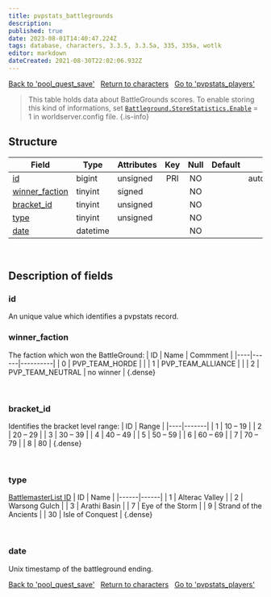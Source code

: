 ```yaml
---
title: pvpstats_battlegrounds
description:
published: true
date: 2023-08-01T14:40:47.224Z
tags: database, characters, 3.3.5, 3.3.5a, 335, 335a, wotlk
editor: markdown
dateCreated: 2021-08-30T22:02:06.932Z
---
```


<a href="https://trinitycore.info/en/database/335/characters/pool_quest_save" class="mt-5 v-btn v-btn--depressed v-btn--flat v-btn--outlined theme--light v-size--default darkblue--text text--lighten-3"><span class="v-btn__content"><i aria-hidden="true" class="v-icon notranslate v-icon--left mdi mdi-arrow-left theme--light"></i><span>Back to 'pool_quest_save'</span></span></a>&nbsp;&nbsp;&nbsp;<a href="https://trinitycore.info/en/database/335/characters/home" class="mt-5 v-btn v-btn--depressed v-btn--flat v-btn--outlined theme--light v-size--default darkblue--text text--lighten-3"><span class="v-btn__content"><i aria-hidden="true" class="v-icon notranslate v-icon--left mdi mdi-home-outline theme--light"></i><span>Return to characters</span></span></a>&nbsp;&nbsp;&nbsp;<a href="https://trinitycore.info/en/database/335/characters/pvpstats_players" class="mt-5 v-btn v-btn--depressed v-btn--flat v-btn--outlined theme--light v-size--default darkblue--text text--lighten-3"><span class="v-btn__content"><span>Go to 'pvpstats_players'</span><i aria-hidden="true" class="v-icon notranslate v-icon--right mdi mdi-arrow-right theme--light"></i></span></a>

> This table holds data about BattleGrounds scores.
> To enable storing this kind of informations, set [`Battleground.StoreStatistics.Enable`](https://trinitycore.info/en/files/configuration/home) = 1 in worldserver.config file.
{.is-info}


## Structure

| Field | Type | Attributes | Key | Null | Default | Extra | Comment |
| --- | --- | --- | :---: | :---: | --- | --- | --- |
| [id](#id-alt) | bigint | unsigned | PRI | NO |  | auto_increment |  |
| [winner_faction](#winner_faction) | tinyint | signed |  | NO |  |  |  |
| [bracket_id](#bracket_id) | tinyint | unsigned |  | NO |  |  |  |
| [type](#type) | tinyint | unsigned |  | NO |  |  |  |
| [date](#date) | datetime |  |  | NO |  |  |  |
&nbsp;
## Description of fields

### id <!-- {#id-alt} -->
An unique value which identifies a pvpstats record.
&nbsp;

### winner_faction
The faction which won the BattleGround:
| ID | Name | Commment |
|----|------|----------|
| 0 | PVP_TEAM_HORDE |  |
| 1 | PVP_TEAM_ALLIANCE |  |
| 2 | PVP_TEAM_NEUTRAL | no winner |
{.dense}

&nbsp;

### bracket_id
Identifies the bracket level range:
| ID | Range |
|----|-------|
| 1 | 10 – 19 |
| 2 | 20 – 29 |
| 3 | 30 – 39 |
| 4 | 40 – 49 |
| 5 | 50 – 59 |
| 6 | 60 – 69 |
| 7 | 70 – 79 |
| 8 | 80 |
{.dense}

&nbsp;

### type
[BattlemasterList ID](/files/DBC/335/battlemasterlist#id)
| ID | Name |
|------|------|
| 1 | Alterac Valley |
| 2 | Warsong Gulch |
| 3 | Arathi Basin |
| 7 | Eye of the Storm |
| 9 | Strand of the Ancients |
| 30 | Isle of Conquest |
{.dense}

&nbsp;

### date
Unix timestamp of the battleground ending.
&nbsp;

<a href="https://trinitycore.info/en/database/335/characters/pool_quest_save" class="mt-5 v-btn v-btn--depressed v-btn--flat v-btn--outlined theme--light v-size--default darkblue--text text--lighten-3"><span class="v-btn__content"><i aria-hidden="true" class="v-icon notranslate v-icon--left mdi mdi-arrow-left theme--light"></i><span>Back to 'pool_quest_save'</span></span></a>&nbsp;&nbsp;&nbsp;<a href="https://trinitycore.info/en/database/335/characters/home" class="mt-5 v-btn v-btn--depressed v-btn--flat v-btn--outlined theme--light v-size--default darkblue--text text--lighten-3"><span class="v-btn__content"><i aria-hidden="true" class="v-icon notranslate v-icon--left mdi mdi-home-outline theme--light"></i><span>Return to characters</span></span></a>&nbsp;&nbsp;&nbsp;<a href="https://trinitycore.info/en/database/335/characters/pvpstats_players" class="mt-5 v-btn v-btn--depressed v-btn--flat v-btn--outlined theme--light v-size--default darkblue--text text--lighten-3"><span class="v-btn__content"><span>Go to 'pvpstats_players'</span><i aria-hidden="true" class="v-icon notranslate v-icon--right mdi mdi-arrow-right theme--light"></i></span></a>
